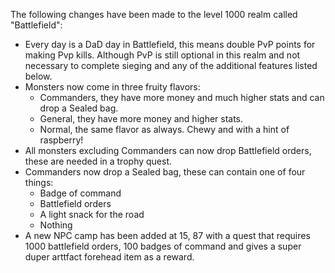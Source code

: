 ---
---
The following changes have been made to the level 1000 realm called "Battlefield":

*   Every day is a DaD day in Battlefield, this means double PvP points for making Pvp kills. Although PvP is still optional in this realm and not necessary to complete sieging and any of the additional features listed below.
*   Monsters now come in three fruity flavors:
    *   Commanders, they have more money and much higher stats and can drop a Sealed bag.
    *   General, they have more money and higher stats.
    *   Normal, the same flavor as always. Chewy and with a hint of raspberry!
*   All monsters excluding Commanders can now drop Battlefield orders, these are needed in a trophy quest.
*   Commanders now drop a Sealed bag, these can contain one of four things:
    *   Badge of command
    *   Battlefield orders
    *   A light snack for the road
    *   Nothing
*   A new NPC camp has been added at 15, 87 with a quest that requires 1000 battlefield orders, 100 badges of command and gives a super duper arttfact forehead item as a reward.